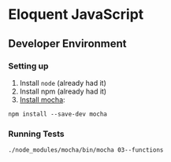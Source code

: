# Eloquent JavaScript

## Developer Environment

### Setting up

1. Install `node` (already had it)
2. Install npm (already had it)
3. [Install mocha](https://mochajs.org/#installation):

```console
npm install --save-dev mocha
```

### Running Tests

```console
./node_modules/mocha/bin/mocha 03--functions
```
